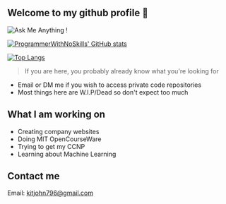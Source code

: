 ## Welcome to my github profile 👋

![Ask Me Anything !](https://img.shields.io/badge/Ask%20me-anything-1abc9c.svg)

[![ProgrammerWithNoSkills' GitHub stats](https://github-readme-stats.vercel.app/api?username=ProgrammerWithNoSkills&show_icons=true&theme=radical&count_private=true)](https://github.com/ProgrammerWithNoSkills/github-readme-stats)

[![Top Langs](https://github-readme-stats.vercel.app/api/top-langs/?username=ProgrammerWithNoSkills&show_icons=true&theme=radical&count_private=true&hide=ShaderLab,HLSL)](https://github.com/ProgrammerWithNoSkills/github-readme-stats)

> If you are here, you probably already know what you're looking for

- Email or DM me if you wish to access private code repositories
- Most things here are W.I.P/Dead so don't expect too much


## What I am working on
- Creating company websites
- Doing MIT OpenCourseWare
- Trying to get my CCNP
- Learning about Machine Learning

## Contact me 
Email: kitjohn796@gmail.com <br>
